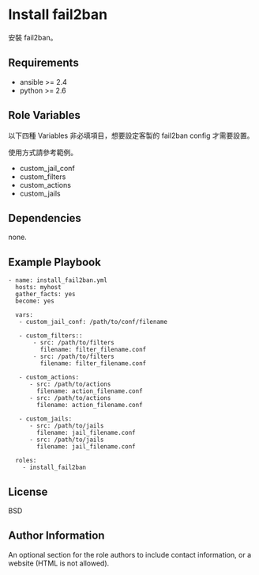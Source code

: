 Install fail2ban
=========

安裝 fail2ban。

Requirements
------------

* ansible >= 2.4
* python >= 2.6

Role Variables
--------------

以下四種 Variables 非必填項目，想要設定客製的 fail2ban config 才需要設置。

使用方式請參考範例。

* custom_jail_conf
* custom_filters
* custom_actions
* custom_jails


Dependencies
------------

none.

Example Playbook
----------------

```
- name: install_fail2ban.yml
  hosts: myhost
  gather_facts: yes
  become: yes

  vars:
   - custom_jail_conf: /path/to/conf/filename

   - custom_filters::
       - src: /path/to/filters
         filename: filter_filename.conf
       - src: /path/to/filters
         filename: filter_filename.conf

   - custom_actions:
      - src: /path/to/actions
        filename: action_filename.conf
      - src: /path/to/actions
        filename: action_filename.conf

   - custom_jails:
      - src: /path/to/jails
        filename: jail_filename.conf
      - src: /path/to/jails
        filename: jail_filename.conf

  roles:
    - install_fail2ban
```

License
-------

BSD

Author Information
------------------

An optional section for the role authors to include contact information, or a website (HTML is not allowed).
